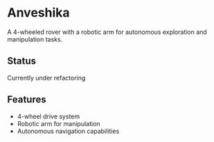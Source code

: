 # Anveshika

A 4-wheeled rover with a robotic arm for autonomous exploration and manipulation tasks.

## Status
Currently under refactoring

## Features
- 4-wheel drive system
- Robotic arm for manipulation
- Autonomous navigation capabilities